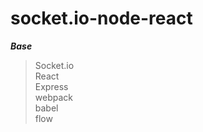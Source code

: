 # socket.io-node-react

***Base***
> Socket.io </br>
> React </br>
> Express </br>
> webpack </br>
> babel </br>
> flow </br>
